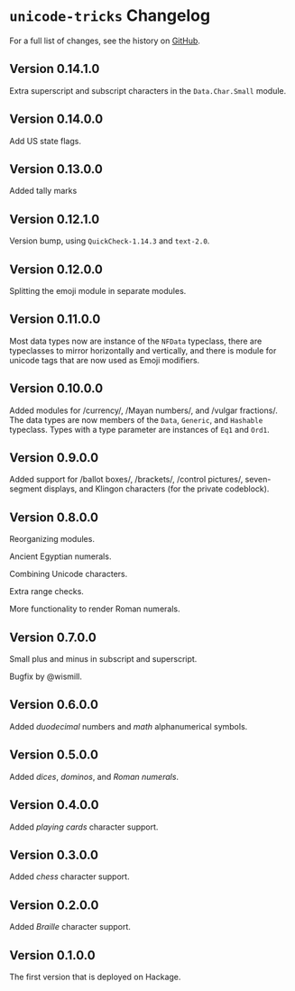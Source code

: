 # `unicode-tricks` Changelog

For a full list of changes, see the history on [GitHub](https://github.com/hapytex/unicode-tricks).

## Version 0.14.1.0

Extra superscript and subscript characters in the `Data.Char.Small` module.

## Version 0.14.0.0

Add US state flags.

## Version 0.13.0.0

Added tally marks

## Version 0.12.1.0

Version bump, using `QuickCheck-1.14.3` and `text-2.0`.

## Version 0.12.0.0

Splitting the emoji module in separate modules.

## Version 0.11.0.0

Most data types now are instance of the `NFData` typeclass, there are typeclasses to mirror horizontally and vertically, and there is module
for unicode tags that are now used as Emoji modifiers.

## Version 0.10.0.0

Added modules for /currency/, /Mayan numbers/, and /vulgar fractions/. The data types are now members of the `Data`, `Generic`, and `Hashable`
typeclass. Types with a type parameter are instances of `Eq1` and `Ord1`.

## Version 0.9.0.0

Added support for /ballot boxes/, /brackets/, /control pictures/, seven-segment displays, and Klingon characters (for the private codeblock).

## Version 0.8.0.0

Reorganizing modules.

Ancient Egyptian numerals.

Combining Unicode characters.

Extra range checks.

More functionality to render Roman numerals.

## Version 0.7.0.0

Small plus and minus in subscript and superscript.

Bugfix by @wismill.

## Version 0.6.0.0

Added *duodecimal* numbers and *math* alphanumerical symbols.

## Version 0.5.0.0

Added *dices*, *dominos*, and *Roman numerals*.

## Version 0.4.0.0

Added *playing cards* character support.

## Version 0.3.0.0

Added *chess* character support.

## Version 0.2.0.0

Added *Braille* character support.

## Version 0.1.0.0

The first version that is deployed on Hackage.
